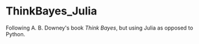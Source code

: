 # ThinkBayes_Julia
Following A. B. Downey's book *Think Bayes*, but using Julia as opposed to Python.
